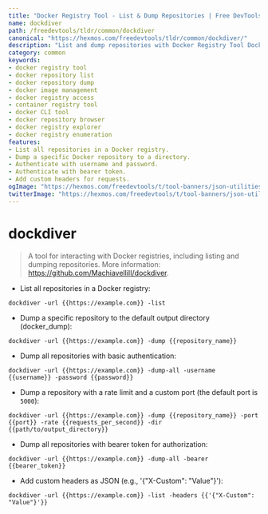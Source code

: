 ```yaml
---
title: "Docker Registry Tool - List & Dump Repositories | Free DevTools"
name: dockdiver
path: /freedevtools/tldr/common/dockdiver
canonical: "https://hexmos.com/freedevtools/tldr/common/dockdiver/"
description: "List and dump repositories with Docker Registry Tool Dockdiver. Easily manage Docker images and access registry data. Free online tool, no registration required."
category: common
keywords:
- docker registry tool
- docker repository list
- docker repository dump
- docker image management
- docker registry access
- container registry tool
- docker CLI tool
- docker repository browser
- docker registry explorer
- docker registry enumeration
features:
- List all repositories in a Docker registry.
- Dump a specific Docker repository to a directory.
- Authenticate with username and password.
- Authenticate with bearer token.
- Add custom headers for requests.
ogImage: "https://hexmos.com/freedevtools/t/tool-banners/json-utilities-banner.png"
twitterImage: "https://hexmos.com/freedevtools/t/tool-banners/json-utilities-banner.png"
---
```


# dockdiver

> A tool for interacting with Docker registries, including listing and dumping repositories.
> More information: <https://github.com/MachiavelliII/dockdiver>.

- List all repositories in a Docker registry:

`dockdiver -url {{https://example.com}} -list`

- Dump a specific repository to the default output directory (docker_dump):

`dockdiver -url {{https://example.com}} -dump {{repository_name}}`

- Dump all repositories with basic authentication:

`dockdiver -url {{https://example.com}} -dump-all -username {{username}} -password {{password}}`

- Dump a repository with a rate limit and a custom port (the default port is `5000`):

`dockdiver -url {{https://example.com}} -dump {{repository_name}} -port {{port}} -rate {{requests_per_second}} -dir {{path/to/output_directory}}`

- Dump all repositories with bearer token for authorization:

`dockdiver -url {{https://example.com}} -dump-all -bearer {{bearer_token}}`

- Add custom headers as JSON (e.g., '{"X-Custom": "Value"}'):

`dockdiver -url {{https://example.com}} -list -headers {{'{"X-Custom": "Value"}'}}`

